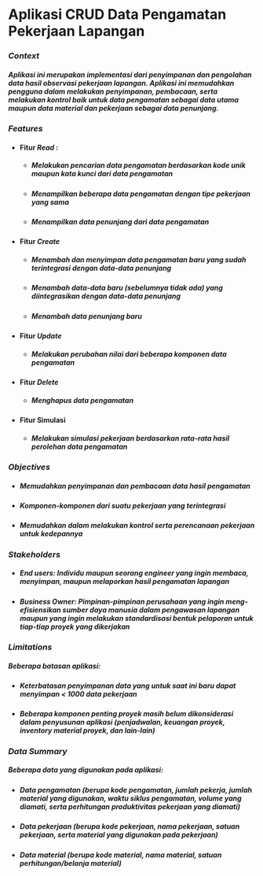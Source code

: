 # __Aplikasi CRUD Data Pengamatan Pekerjaan Lapangan__

### ___Context___
##### Aplikasi ini merupakan implementasi dari penyimpanan dan pengolahan data hasil observasi pekerjaan lapangan. Aplikasi ini memudahkan pengguna dalam melakukan penyimpanan, pembacaan, serta melakukan kontrol baik untuk data pengamatan sebagai data utama maupun data material dan pekerjaan sebagai data penunjang.


### ___Features___
+ #### Fitur _Read_ :
    - ##### Melakukan pencarian data pengamatan berdasarkan kode unik maupun kata kunci dari data pengamatan
    - ##### Menampilkan beberapa data pengamatan dengan tipe pekerjaan yang sama
    - ##### Menampilkan data penunjang dari data pengamatan


+ #### Fitur _Create_
    - ##### Menambah dan menyimpan data pengamatan baru yang sudah terintegrasi dengan data-data penunjang
    - ##### Menambah data-data baru (sebelumnya tidak ada) yang diintegrasikan dengan data-data penunjang
    - ##### Menambah data penunjang baru


+ #### Fitur _Update_
    - ##### Melakukan perubahan nilai dari beberapa komponen data pengamatan


+ #### Fitur _Delete_
    - ##### Menghapus data pengamatan


+ #### Fitur Simulasi
    - ##### Melakukan simulasi pekerjaan berdasarkan rata-rata hasil perolehan data pengamatan

### ___Objectives___
+ ##### Memudahkan penyimpanan dan pembacaan data hasil pengamatan
+ ##### Komponen-komponen dari suatu pekerjaan yang terintegrasi
+ ##### Memudahkan dalam melakukan kontrol serta perencanaan pekerjaan untuk kedepannya

### ___Stakeholders___
+ ##### ___End users:___ Individu maupun seorang _engineer_ yang ingin membaca, menyimpan, maupun melaporkan hasil pengamatan lapangan
+ ##### ___Business Owner:___ Pimpinan-pimpinan perusahaan yang ingin meng-efisiensikan sumber daya manusia dalam pengawasan lapangan maupun yang ingin melakukan standardisasi bentuk pelaporan untuk tiap-tiap proyek yang dikerjakan

### ___Limitations___
##### Beberapa batasan aplikasi:
+ ##### __Keterbatasan penyimpanan data__ yang untuk saat ini baru dapat menyimpan < 1000 data pekerjaan
+ ##### Beberapa komponen penting proyek __masih belum dikonsiderasi__ dalam penyusunan aplikasi (penjadwalan, keuangan proyek, inventory material proyek, dan lain-lain)


### ___Data Summary___
##### Beberapa data yang digunakan pada aplikasi:
+ ##### Data pengamatan (berupa kode pengamatan, jumlah pekerja, jumlah material yang digunakan, waktu siklus pengamatan, volume yang diamati, serta perhitungan produktivitas pekerjaan yang diamati)
+ ##### Data pekerjaan (berupa kode pekerjaan, nama pekerjaan, satuan pekerjaan, serta material yang digunakan pada pekerjaan)
+ ##### Data material (berupa kode material, nama material, satuan perhitungan/belanja material)


